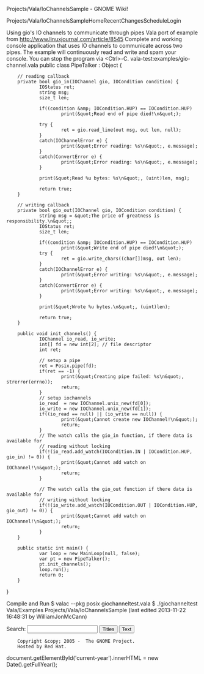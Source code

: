 







Projects/Vala/IoChannelsSample - GNOME Wiki!



<!--
var search_hint = "Search";
//-->




























Projects/Vala/IoChannelsSampleHomeRecentChangesScheduleLogin








Using gio's IO channels to communicate through pipes
Vala port of example from http://www.linuxjournal.com/article/8545 Complete and working console application that uses IO channels to communicate across two pipes. The example will continuously read and write and spam your console.  You can stop the program via &lt;Ctrl&gt;-C. vala-test:examples/gio-channel.vala public class PipeTalker : Object {

        // reading callback
        private bool gio_in(IOChannel gio, IOCondition condition) {
                IOStatus ret;
                string msg;
                size_t len;

                if((condition &amp; IOCondition.HUP) == IOCondition.HUP)
                        print(&quot;Read end of pipe died!\n&quot;);

                try {
                        ret = gio.read_line(out msg, out len, null);
                }
                catch(IOChannelError e) {
                        print(&quot;Error reading: %s\n&quot;, e.message);
                }
                catch(ConvertError e) {
                        print(&quot;Error reading: %s\n&quot;, e.message);
                }

                print(&quot;Read %u bytes: %s\n&quot;, (uint)len, msg);

                return true;
        }

        // writing callback
        private bool gio_out(IOChannel gio, IOCondition condition) {
                string msg = &quot;The price of greatness is responsibility.\n&quot;;
                IOStatus ret;
                size_t len;

                if((condition &amp; IOCondition.HUP) == IOCondition.HUP)
                        print(&quot;Write end of pipe died!\n&quot;);
                try {
                        ret = gio.write_chars((char[])msg, out len);
                }
                catch(IOChannelError e) {
                        print(&quot;Error writing: %s\n&quot;, e.message);
                }
                catch(ConvertError e) {
                        print(&quot;Error writing: %s\n&quot;, e.message);
                }

                print(&quot;Wrote %u bytes.\n&quot;, (uint)len);

                return true;
        }

        public void init_channels() {
                IOChannel io_read, io_write;
                int[] fd = new int[2]; // file descriptor
                int ret;

                // setup a pipe
                ret = Posix.pipe(fd);
                if(ret == -1) {
                        print(&quot;Creating pipe failed: %s\n&quot;, strerror(errno));
                        return;
                }
                // setup iochannels
                io_read  = new IOChannel.unix_new(fd[0]);
                io_write = new IOChannel.unix_new(fd[1]);
                if((io_read == null) || (io_write == null)) {
                        print(&quot;Cannot create new IOChannel!\n&quot;);
                        return;
                }
                // The watch calls the gio_in function, if there data is available for 
                // reading without locking
                if(!(io_read.add_watch(IOCondition.IN | IOCondition.HUP, gio_in) != 0)) {
                        print(&quot;Cannot add watch on IOChannel!\n&quot;);
                        return;
                }

                // The watch calls the gio_out function if there data is available for 
                // writing without locking
                if(!(io_write.add_watch(IOCondition.OUT | IOCondition.HUP, gio_out) != 0)) {
                        print(&quot;Cannot add watch on IOChannel!\n&quot;);
                        return;
                }
        }

        public static int main() {
                var loop = new MainLoop(null, false);
                var pt = new PipeTalker();
                pt.init_channels();
                loop.run();
                return 0;
        }
}

Compile and Run
$ valac --pkg posix giochanneltest.vala
$ ./giochanneltest Vala/Examples Projects/Vala/IoChannelsSample  (last edited 2013-11-22 16:48:31 by WilliamJonMcCann)











Search:
<input id="searchinput" type="text" name="value" value="" size="20"
    onfocus="searchFocus(this)" onblur="searchBlur(this)"
    onkeyup="searchChange(this)" onchange="searchChange(this)" alt="Search">
<input id="titlesearch" name="titlesearch" type="submit"
    value="Titles" alt="Search Titles">
<input id="fullsearch" name="fullsearch" type="submit"
    value="Text" alt="Search Full Text">



<!--// Initialize search form
var f = document.getElementById('searchform');
f.getElementsByTagName('label')[0].style.display = 'none';
var e = document.getElementById('searchinput');
searchChange(e);
searchBlur(e);
//-->



        Copyright &copy; 2005 -  The GNOME Project.
        Hosted by Red Hat.

  document.getElementById('current-year').innerHTML = new Date().getFullYear();



